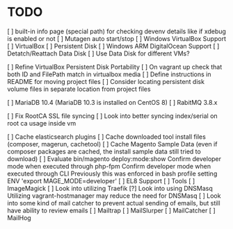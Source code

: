 # TODO  
[ ] built-in info page (special path) for checking devenv details like if xdebug is enabled or not
[ ] Mutagen auto start/stop
[ ] Windows VirtualBox Support
    [ ] VirtualBox
        [ ] Persistent Disk
[ ] Windows ARM DigitalOcean Support
    [ ] Detatch/Reattach Data Disk
    [ ] Use Data Disk for different VMs?

[ ] Refine VirtualBox Persistent Disk Portability
    [ ] On vagrant up check that both ID and FilePath match in virtualbox media
    [ ] Define instructions in README for moving project files
    [ ] Consider locating persistent disk volume files in separate location from project files

[ ] MariaDB 10.4 (MariaDB 10.3 is installed on CentOS 8)
[ ] RabitMQ 3.8.x

[ ] Fix RootCA SSL file syncing
  [ ] Look into better syncing index/serial on root ca usage inside vm

[ ] Cache elasticsearch plugins
[ ] Cache downloaded tool install files (composer, magerun, cachetool)
[ ] Cache Magento Sample Data (even if composer packages are cached, the install sample data still tried to download)
[ ] Evaluate bin/magento deploy:mode:show
    Confirm developer mode when executed through php-fpm
    Confirm developer mode when executed through CLI
      Previously this was enforced in bash profile setting ENV 'export MAGE_MODE=developer'
[ ] EL8 Support
    [ ] Tools
      [ ] ImageMagick
[ ] Look into utilizing Traefik
[?] Look into using DNSMasq
  Utilizing vagrant-hostmanager may reduce the need for DNSMasq
[ ] Look into some kind of mail catcher to prevent actual sending of emails, but still have ability to review emails
    [ ] Mailtrap
    [ ] MailSlurper
    [ ] MailCatcher
    [ ] MailHog
